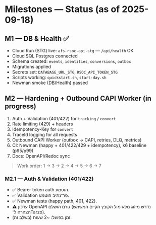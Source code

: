 # Milestones — Status (as of 2025-09-18)

## M1 — DB & Health ✅
- Cloud Run (STG) live: `afs-rsoc-api-stg` — `/api/health` OK
- Cloud SQL Postgres connected
- Schema created: `events`, `identities`, `conversions`, `outbox`
- Migrations applied
- Secrets set: `DATABASE_URL_STG`, `RSOC_API_TOKEN_STG`
- Scripts working: `quickstart.sh`, `start-day.sh`
- Newman smoke (DB/Health) passed

## M2 — Hardening + Outbound CAPI Worker (in progress)
1. Auth + Validation (401/422) for `tracking` / `convert`
2. Rate limiting (429) + headers
3. Idempotency-Key for `convert`
4. TraceId logging for all requests
5. Outbound CAPI Worker (outbox → CAPI, retries, DLQ, metrics)
6. CI: Newman (happy + 401/422/429 + idempotency), k6 baseline (p95/p99)
7. Docs: OpenAPI/Redoc sync

> Work order: 1 → 3 → 2 → 4 → 5 → 6 → 7
### M2.1 — Auth & Validation (401/422)
- ✅ Bearer token auth הוטמע.
- ✅ Validation פר־נתיב הוטמע.
- ✅ Newman tests (happy path, 401, 422).
- ⚠️ עדכון OpenAPI טרם הושלם (נדרש מיזוג מלא מול הקובץ הקיים המשמש הצהרה ל־Tarzo).
- זמן בפועל: ~2 שעות (בשלב זה).
